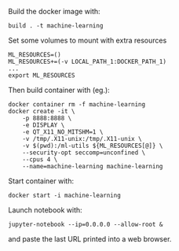 Build the docker image with:
```
build . -t machine-learning
```
Set some volumes to mount with extra resources
```
ML_RESOURCES=()
ML_RESOURCES+=(-v LOCAL_PATH_1:DOCKER_PATH_1)
...
export ML_RESOURCES
```
Then build container with (eg.):
```
docker container rm -f machine-learning
docker create -it \
    -p 8888:8888 \
    -e DISPLAY \
    -e QT_X11_NO_MITSHM=1 \
    -v /tmp/.X11-unix:/tmp/.X11-unix \
    -v $(pwd):/ml-utils ${ML_RESOURCES[@]} \
    --security-opt seccomp=unconfined \
    --cpus 4 \
    --name=machine-learning machine-learning
```

Start container with:
```
docker start -i machine-learning
```
Launch notebook with:
```
jupyter-notebook --ip=0.0.0.0 --allow-root &
```
and paste the last URL printed into a web browser.
